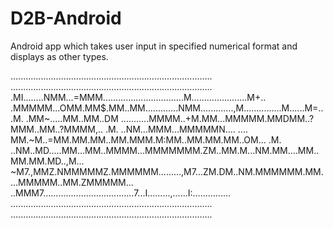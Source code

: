D2B-Android
===========

Android app which takes user input in specified numerical format and displays as other types.


................................................................................
................................................................................
.MI........NMM...=MMM................................M......................M+..
.MMMMM...OMM.MM$.MM..MM.............NMM.............,M...............M......M=..
.M. .MM~.....MM..MM..DM ...........MMMM..+M.MM...MMMMM.MMDMM..?MMM..MM..?MMMM,..
.M. ..NM...MMM...MMMMMN....  .... MM.~M..=MM.MM.MM..MM.MMM.M:MM..MM.MM.MM..OM...
.M. ..NM..MD.....MM...MM..MMMM...MMMMMMM.ZM..MM.M...NM.MM....MM..MM.MM.MD..,M...
~M7.,MMZ.NMMMMMZ.MMMMMM.........,M7...ZM.DM..NM.MMMMMM.MM....MMMMM..MM.ZMMMMM...
..MMM7....................................7...I.........,......I:...............
................................................................................
................................................................................
